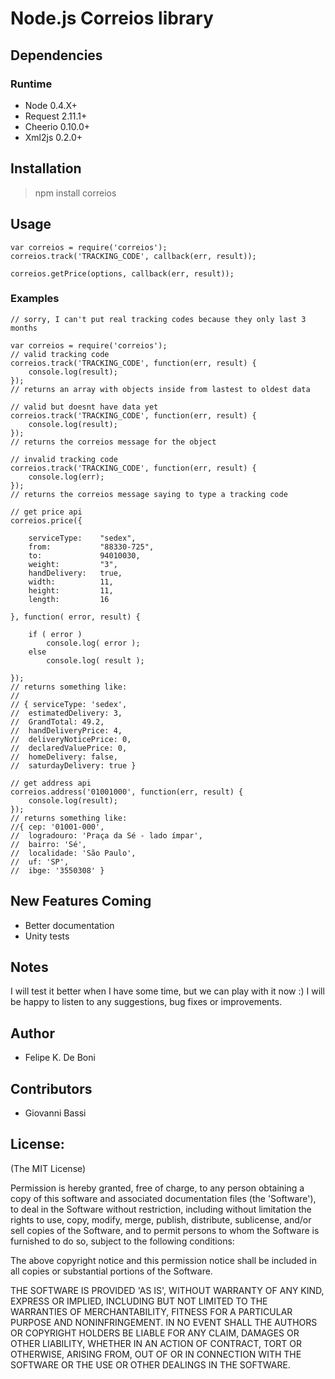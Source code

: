 Node.js Correios library
========================

Dependencies
------------

### Runtime
* Node 0.4.X+
* Request 2.11.1+
* Cheerio 0.10.0+
* Xml2js 0.2.0+

Installation
------------
> npm install correios

Usage
-----
    var correios = require('correios');
    correios.track('TRACKING_CODE', callback(err, result));

    correios.getPrice(options, callback(err, result));

### Examples
    // sorry, I can't put real tracking codes because they only last 3 months

    var correios = require('correios');
    // valid tracking code
    correios.track('TRACKING_CODE', function(err, result) {
        console.log(result);
    });
    // returns an array with objects inside from lastest to oldest data

    // valid but doesnt have data yet
    correios.track('TRACKING_CODE', function(err, result) {
        console.log(result);
    });
    // returns the correios message for the object

    // invalid tracking code
    correios.track('TRACKING_CODE', function(err, result) {
        console.log(err);
    });
    // returns the correios message saying to type a tracking code

    // get price api
    correios.price({

        serviceType:    "sedex",
        from:           "88330-725",
        to:             94010030,
        weight:         "3",
        handDelivery:   true,
        width:          11,
        height:         11,
        length:         16

    }, function( error, result) {

        if ( error )
            console.log( error );
        else
            console.log( result );

    });
    // returns something like: 
    //
    // { serviceType: 'sedex',
    //  estimatedDelivery: 3,
    //  GrandTotal: 49.2,
    //  handDeliveryPrice: 4,
    //  deliveryNoticePrice: 0,
    //  declaredValuePrice: 0,
    //  homeDelivery: false,
    //  saturdayDelivery: true }

    // get address api
    correios.address('01001000', function(err, result) {
        console.log(result);
    });
    // returns something like:
    //{ cep: '01001-000',
    //  logradouro: 'Praça da Sé - lado ímpar',
    //  bairro: 'Sé',
    //  localidade: 'São Paulo',
    //  uf: 'SP',
    //  ibge: '3550308' }

New Features Coming
-------------------
* Better documentation
* Unity tests

Notes
-----
I will test it better when I have some time, but we can play with it now :) 
I will be happy to listen to any suggestions, bug fixes or improvements.


Author
------
* Felipe K. De Boni

Contributors
------
* Giovanni Bassi

License:
--------

(The MIT License)

Permission is hereby granted, free of charge, to any person obtaining
a copy of this software and associated documentation files (the
'Software'), to deal in the Software without restriction, including
without limitation the rights to use, copy, modify, merge, publish,
distribute, sublicense, and/or sell copies of the Software, and to
permit persons to whom the Software is furnished to do so, subject to
the following conditions:

The above copyright notice and this permission notice shall be
included in all copies or substantial portions of the Software.

THE SOFTWARE IS PROVIDED 'AS IS', WITHOUT WARRANTY OF ANY KIND,
EXPRESS OR IMPLIED, INCLUDING BUT NOT LIMITED TO THE WARRANTIES OF
MERCHANTABILITY, FITNESS FOR A PARTICULAR PURPOSE AND NONINFRINGEMENT.
IN NO EVENT SHALL THE AUTHORS OR COPYRIGHT HOLDERS BE LIABLE FOR ANY
CLAIM, DAMAGES OR OTHER LIABILITY, WHETHER IN AN ACTION OF CONTRACT,
TORT OR OTHERWISE, ARISING FROM, OUT OF OR IN CONNECTION WITH THE
SOFTWARE OR THE USE OR OTHER DEALINGS IN THE SOFTWARE.
